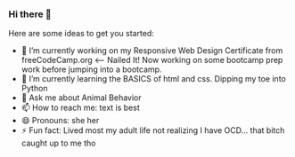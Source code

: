 ### Hi there 👋


Here are some ideas to get you started:

- 🔭 I’m currently working on my Responsive Web Design Certificate from freeCodeCamp.org <-- Nailed It! Now working on some bootcamp prep work before jumping into a bootcamp.  
- 🌱 I’m currently learning the BASICS of html and css. Dipping my toe into Python
- 💬 Ask me about Animal Behavior
- 📫 How to reach me: text is best
- 😄 Pronouns: she her
- ⚡ Fun fact: Lived most my adult life not realizing I have OCD... that bitch caught up to me tho
